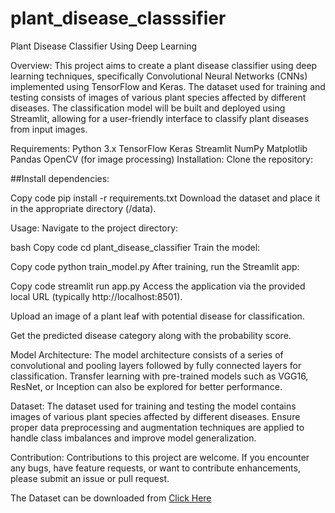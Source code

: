 # plant_disease_classsifier



Plant Disease Classifier Using Deep Learning

Overview:
This project aims to create a plant disease classifier using deep learning techniques, specifically Convolutional Neural Networks (CNNs) implemented using TensorFlow and Keras. The dataset used for training and testing consists of images of various plant species affected by different diseases. The classification model will be built and deployed using Streamlit, allowing for a user-friendly interface to classify plant diseases from input images.

Requirements:
Python 3.x
TensorFlow
Keras
Streamlit
NumPy
Matplotlib
Pandas
OpenCV (for image processing)
Installation:
Clone the repository:

##Install dependencies:

Copy code
pip install -r requirements.txt
Download the dataset and place it in the appropriate directory (/data).

Usage:
Navigate to the project directory:

bash
Copy code
cd plant_disease_classifier
Train the model:

Copy code
python train_model.py
After training, run the Streamlit app:

Copy code
streamlit run app.py
Access the application via the provided local URL (typically http://localhost:8501).

Upload an image of a plant leaf with potential disease for classification.

Get the predicted disease category along with the probability score.

Model Architecture:
The model architecture consists of a series of convolutional and pooling layers followed by fully connected layers for classification. Transfer learning with pre-trained models such as VGG16, ResNet, or Inception can also be explored for better performance.

Dataset:
The dataset used for training and testing the model contains images of various plant species affected by different diseases. Ensure proper data preprocessing and augmentation techniques are applied to handle class imbalances and improve model generalization.

Contribution:
Contributions to this project are welcome. If you encounter any bugs, have feature requests, or want to contribute enhancements, please submit an issue or pull request.

The Dataset can be downloaded from [Click Here](https://www.kaggle.com/datasets/vipoooool/new-plant-diseases-dataset)